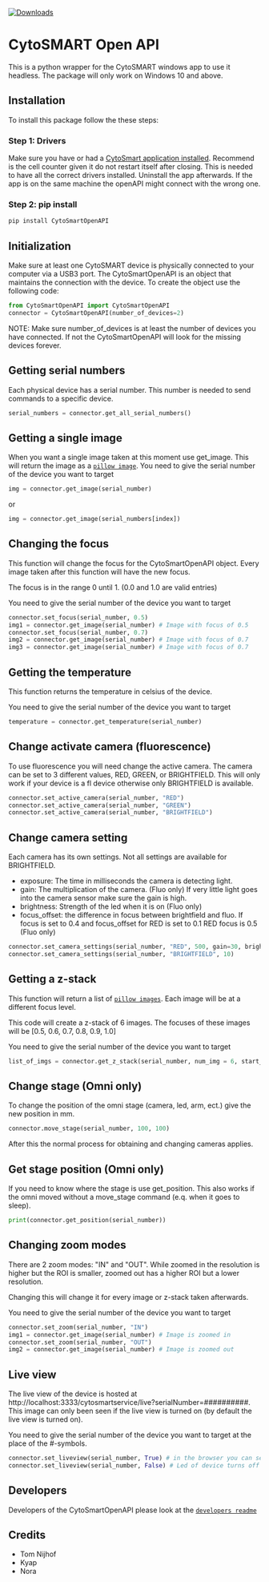 [![Downloads](https://pepy.tech/badge/CytoSmartOpenAPI)](https://pepy.tech/project/CytoSmartOpenAPI)

# CytoSMART Open API

This is a python wrapper for the CytoSMART windows app to use it headless.
The package will only work on Windows 10 and above.

## Installation

To install this package follow the these steps:

### Step 1: Drivers

Make sure you have or had a [CytoSmart application installed](http://download.cytosmart.com/).
Recommend is the cell counter given it do not restart itself after closing.
This is needed to have all the correct drivers installed.
Uninstall the app afterwards.
If the app is on the same machine the openAPI might connect with the wrong one.

### Step 2: pip install

```cmd
pip install CytoSmartOpenAPI
```

## Initialization

Make sure at least one CytoSMART device is physically connected to your computer via a USB3 port.
The CytoSmartOpenAPI is an object that maintains the connection with the device.
To create the object use the following code:

```python
from CytoSmartOpenAPI import CytoSmartOpenAPI
connector = CytoSmartOpenAPI(number_of_devices=2)
```

NOTE: Make sure number_of_devices is at least the number of devices you have connected.
If not the CytoSmartOpenAPI will look for the missing devices forever.

## Getting serial numbers

Each physical device has a serial number.
This number is needed to send commands to a specific device.

```python
serial_numbers = connector.get_all_serial_numbers()
```

## Getting a single image

When you want a single image taken at this moment use get_image.
This will return the image as a [`pillow image`](https://pillow.readthedocs.io/en/stable/reference/Image.html).
You need to give the serial number of the device you want to target

```python
img = connector.get_image(serial_number)
```

or

```python
img = connector.get_image(serial_numbers[index])
```

## Changing the focus

This function will change the focus for the CytoSmartOpenAPI object.
Every image taken after this function will have the new focus.

The focus is in the range 0 until 1. (0.0 and 1.0 are valid entries)

You need to give the serial number of the device you want to target

```python
connector.set_focus(serial_number, 0.5)
img1 = connector.get_image(serial_number) # Image with focus of 0.5
connector.set_focus(serial_number, 0.7)
img2 = connector.get_image(serial_number) # Image with focus of 0.7
img3 = connector.get_image(serial_number) # Image with focus of 0.7
```

## Getting the temperature

This function returns the temperature in celsius of the device.

You need to give the serial number of the device you want to target

```python
temperature = connector.get_temperature(serial_number)
```

## Change activate camera (fluorescence)

To use fluorescence you will need change the active camera.
The camera can be set to 3 different values, RED, GREEN, or BRIGHTFIELD.
This will only work if your device is a fl device otherwise only BRIGHTFIELD is available.

```python
connector.set_active_camera(serial_number, "RED")
connector.set_active_camera(serial_number, "GREEN")
connector.set_active_camera(serial_number, "BRIGHTFIELD")
```

## Change camera setting

Each camera has its own settings.
Not all settings are available for BRIGHTFIELD.

- exposure: The time in milliseconds the camera is detecting light.
- gain: The multiplication of the camera. (Fluo only)
  If very little light goes into the camera sensor make sure the gain is high.
- brightness: Strength of the led when it is on (Fluo only)
- focus_offset: the difference in focus between brightfield and fluo.
  If focus is set to 0.4 and focus_offset for RED is set to 0.1 RED focus is 0.5 (Fluo only)

```python
connector.set_camera_settings(serial_number, "RED", 500, gain=30, brightness=5000)
connector.set_camera_settings(serial_number, "BRIGHTFIELD", 10)
```

## Getting a z-stack

This function will return a list of [`pillow images`](https://pillow.readthedocs.io/en/stable/reference/Image.html).
Each image will be at a different focus level.

This code will create a z-stack of 6 images.
The focuses of these images will be [0.5, 0.6, 0.7, 0.8, 0.9, 1.0]

You need to give the serial number of the device you want to target

```python
list_of_imgs = connector.get_z_stack(serial_number, num_img = 6, start_focus = 0.5, stop_focus = 1)
```

## Change stage (Omni only)

To change the position of the omni stage (camera, led, arm, ect.) give the new position in mm.

```python
connector.move_stage(serial_number, 100, 100)
```

After this the normal process for obtaining and changing cameras applies.

## Get stage position (Omni only)

If you need to know where the stage is use get_position.
This also works if the omni moved without a move_stage command (e.q. when it goes to sleep).

```python
print(connector.get_position(serial_number))
```

## Changing zoom modes

There are 2 zoom modes: "IN" and "OUT".
While zoomed in the resolution is higher but the ROI is smaller, zoomed out has a higher ROI but a lower resolution.

Changing this will change it for every image or z-stack taken afterwards.

You need to give the serial number of the device you want to target

```python
connector.set_zoom(serial_number, "IN")
img1 = connector.get_image(serial_number) # Image is zoomed in
connector.set_zoom(serial_number, "OUT")
img2 = connector.get_image(serial_number) # Image is zoomed out
```

## Live view

The live view of the device is hosted at http://localhost:3333/cytosmartservice/live?serialNumber=##########.
This image can only been seen if the live view is turned on (by default the live view is turned on).

You need to give the serial number of the device you want to target at the place of the #-symbols.

```python
connector.set_liveview(serial_number, True) # in the browser you can see the image being updated
connector.set_liveview(serial_number, False) # Led of device turns off till you take a picture
```

## Developers

Developers of the CytoSmartOpenAPI please look at the [`developers readme`](README_DEV.md)

## Credits

- Tom Nijhof
- Kyap
- Nora
